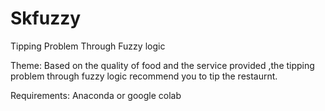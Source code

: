 # Skfuzzy

Tipping Problem Through Fuzzy logic 

Theme:  Based on the quality of food and the service provided ,the tipping problem through fuzzy logic recommend you to tip the restaurnt.

Requirements:
Anaconda or google colab
